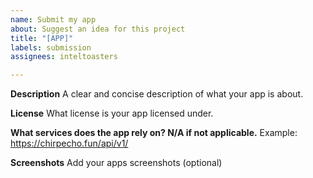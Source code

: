```yaml
---
name: Submit my app
about: Suggest an idea for this project
title: "[APP]"
labels: submission
assignees: inteltoasters

---
```


**Description**
A clear and concise description of what your app is about.

**License**
What license is your app licensed under.

**What services does the app rely on? N/A if not applicable.**
Example: https://chirpecho.fun/api/v1/

**Screenshots**
Add your apps screenshots (optional)
